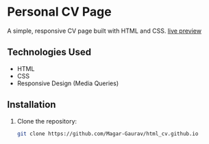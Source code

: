 # Personal CV Page

A simple, responsive CV page built with HTML and CSS.
[live preview](https://magar-gaurav.github.io/html_cv.github.io/)
## Technologies Used
- HTML
- CSS
- Responsive Design (Media Queries)

## Installation
1. Clone the repository:
   ```bash
   git clone https://github.com/Magar-Gaurav/html_cv.github.io
      
